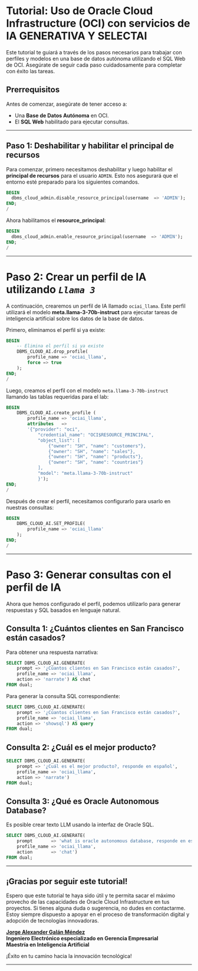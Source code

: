 # Tutorial: Uso de Oracle Cloud Infrastructure (OCI) con servicios de IA GENERATIVA Y SELECTAI



Este tutorial te guiará a través de los pasos necesarios para trabajar con perfiles y modelos en una base de datos autónoma utilizando el SQL Web de OCI. Asegúrate de seguir cada paso cuidadosamente para completar con éxito las tareas.

## Prerrequisitos

Antes de comenzar, asegúrate de tener acceso a:
- Una **Base de Datos Autónoma** en OCI.
- El **SQL Web** habilitado para ejecutar consultas.

---

## Paso 1: Deshabilitar y habilitar el principal de recursos

Para comenzar, primero necesitamos deshabilitar y luego habilitar el **principal de recursos** para el usuario `ADMIN`. Esto nos asegurará que el entorno esté preparado para los siguientes comandos.

```sql
BEGIN
  dbms_cloud_admin.disable_resource_principal(username  => 'ADMIN');
END;
/
```

Ahora habilitamos el **resource_principal**:

```sql
BEGIN
  dbms_cloud_admin.enable_resource_principal(username  => 'ADMIN');
END;
/
```

---

# Paso 2: Crear un perfil de IA utilizando **_`Llama 3`_**

A continuación, crearemos un perfil de IA llamado `ociai_llama`. Este perfil utilizará el modelo **meta.llama-3-70b-instruct** para ejecutar tareas de inteligencia artificial sobre los datos de la base de datos.

Primero, eliminamos el perfil si ya existe:

```sql
BEGIN
    -- Elimina el perfil si ya existe
    DBMS_CLOUD_AI.drop_profile(
        profile_name => 'ociai_llama',
        force => true
    );     
END;
/
```

Luego, creamos el perfil con el modelo `meta.llama-3-70b-instruct` llamando las tablas requeridas para el lab:

```sql
BEGIN
    DBMS_CLOUD_AI.create_profile (                                              
        profile_name => 'ociai_llama',
        attributes   => 
        '{"provider": "oci",
            "credential_name": "OCI$RESOURCE_PRINCIPAL",
            "object_list": [
                {"owner": "SH", "name": "customers"},
                {"owner": "SH", "name": "sales"},
                {"owner": "SH", "name": "products"},
                {"owner": "SH", "name": "countries"}
            ],
            "model": "meta.llama-3-70b-instruct"
            }');
END;
/
```

Después de crear el perfil, necesitamos configurarlo para usarlo en nuestras consultas:

```sql
BEGIN
    DBMS_CLOUD_AI.SET_PROFILE(
        profile_name => 'ociai_llama'
    );
END;
/
```
---

# Paso 3: Generar consultas con el perfil de IA

Ahora que hemos configurado el perfil, podemos utilizarlo para generar respuestas y SQL basados en lenguaje natural.

## Consulta 1: ¿Cuántos clientes en San Francisco están casados?
Para obtener una respuesta narrativa:

```sql
SELECT DBMS_CLOUD_AI.GENERATE(
    prompt => '¿Cúantos clientes en San Francisco están casados?',
    profile_name => 'ociai_llama',
    action => 'narrate') AS chat
FROM dual;
```

Para generar la consulta SQL correspondiente:

```sql
SELECT DBMS_CLOUD_AI.GENERATE(
    prompt => '¿Cúantos clientes en San Francisco están casados?',
    profile_name => 'ociai_llama',
    action => 'showsql') AS query
FROM dual;
```

## Consulta 2: ¿Cuál es el mejor producto?

```sql
SELECT DBMS_CLOUD_AI.GENERATE(
    prompt => '¿Cuál es el mejor producto?, responde en español',
    profile_name => 'ociai_llama',
    action => 'narrate')
FROM dual;
```

## Consulta 3: ¿Qué es Oracle Autonomous Database? 

Es posible crear texto LLM usando la interfaz de Oracle SQL.

```sql
SELECT DBMS_CLOUD_AI.GENERATE(
    prompt       => 'what is oracle autonomous database, responde en español',
    profile_name => 'ociai_llama',
    action       => 'chat')
FROM dual;
```



---

## ¡Gracias por seguir este tutorial!

Espero que este tutorial te haya sido útil y te permita sacar el máximo provecho de las capacidades de Oracle Cloud Infrastructure en tus proyectos. Si tienes alguna duda o sugerencia, no dudes en contactarme. Estoy siempre dispuesto a apoyar en el proceso de transformación digital y adopción de tecnologías innovadoras.

**[Jorge Alexander Galán Méndez](https://www.linkedin.com/in/jorge-alexander-galan-mendez/)**  
**Ingeniero Electrónico especializado en Gerencia Empresarial**  
**Maestría en Inteligencia Artificial**  

¡Éxito en tu camino hacia la innovación tecnológica!

---



